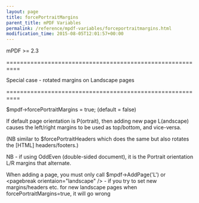 ```yaml
---
layout: page
title: forcePortraitMargins
parent_title: mPDF Variables
permalink: /reference/mpdf-variables/forceportraitmargins.html
modification_time: 2015-08-05T12:01:57+00:00
---
```




<p>mPDF &gt;= 2.3</p>
<p>==========================================================

Special case - rotated margins on Landscape pages

==========================================================

$mpdf-&gt;forcePortraitMargins = true; (default = false)

If default page orientation is P(ortrait), then adding new page L(andscape) causes the left/right margins to be used as top/bottom, and vice-versa.

(NB similar to $forcePortraitHeaders which does the same but also rotates the [HTML] headers/footers.)</p>
<p>

NB - if using OddEven (double-sided document), it is the Portrait orientation L/R margins that alternate.</p>
<p>When adding a page, you must only call $mpdf-&gt;AddPage('L') or &lt;pagebreak orientaion="landscape" /&gt; - if you try to set new margins/headers etc. for new landscape pages when forcePortraitMargins=true, it will go wrong</p>
